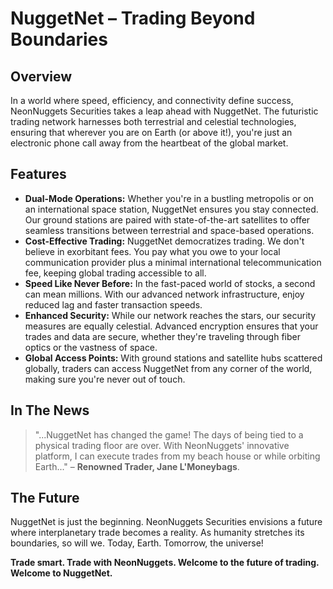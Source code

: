 # NuggetNet – Trading Beyond Boundaries

## Overview

In a world where speed, efficiency, and connectivity define success, NeonNuggets Securities takes a leap ahead with NuggetNet. The futuristic trading network harnesses both terrestrial and celestial technologies, ensuring that wherever you are on Earth (or above it!), you're just an electronic phone call away from the heartbeat of the global market.

## Features

- **Dual-Mode Operations:** Whether you're in a bustling metropolis or on an international space station, NuggetNet ensures you stay connected. Our ground stations are paired with state-of-the-art satellites to offer seamless transitions between terrestrial and space-based operations.
- **Cost-Effective Trading:** NuggetNet democratizes trading. We don't believe in exorbitant fees. You pay what you owe to your local communication provider plus a minimal international telecommunication fee, keeping global trading accessible to all.
- **Speed Like Never Before:** In the fast-paced world of stocks, a second can mean millions. With our advanced network infrastructure, enjoy reduced lag and faster transaction speeds.
- **Enhanced Security:** While our network reaches the stars, our security measures are equally celestial. Advanced encryption ensures that your trades and data are secure, whether they're traveling through fiber optics or the vastness of space.
- **Global Access Points:** With ground stations and satellite hubs scattered globally, traders can access NuggetNet from any corner of the world, making sure you're never out of touch.

## In The News

>"...NuggetNet has changed the game! The days of being tied to a physical trading floor are over. With NeonNuggets' innovative platform, I can execute trades from my beach house or while orbiting Earth..." 
>– **Renowned Trader, Jane L'Moneybags**.

## The Future

NuggetNet is just the beginning. NeonNuggets Securities envisions a future where interplanetary trade becomes a reality. As humanity stretches its boundaries, so will we. Today, Earth. Tomorrow, the universe!

**Trade smart. Trade with NeonNuggets. Welcome to the future of trading. Welcome to NuggetNet.**
